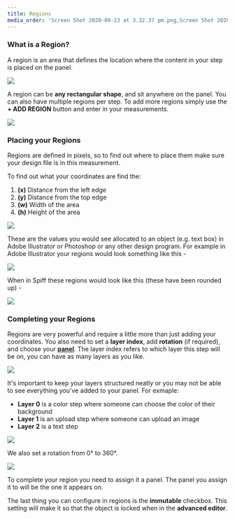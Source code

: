 ```yaml
---
title: Regions
media_order: 'Screen Shot 2020-09-23 at 3.32.37 pm.png,Screen Shot 2020-09-23 at 3.45.33 pm.png,Screen Shot 2020-09-23 at 4.11.49 pm.png,Screen Shot 2020-09-23 at 4.20.56 pm.png,Screen Shot 2020-09-24 at 9.47.00 am.png,Screen Shot 2020-09-24 at 10.16.11 am.png,Screen Shot 2020-09-24 at 10.17.35 am.png'
---
```


### What is a Region?

A region is an area that defines the location where the content in your step is placed on the panel.

![](https://help.spiff.com.au/user/pages/04.Spiff-Concepts/03.workflows/03.step-details/02.regions/Screen%20Shot%202020-09-23%20at%203.32.37%20pm.png)

A region can be **any rectangular shape**, and sit anywhere on the panel.
You can also have multiple regions per step. To add more regions simply use the **+ ADD REGION** button and enter in your measurements.

![](https://help.spiff.com.au/user/pages/04.Spiff-Concepts/03.workflows/03.step-details/02.regions/Screen%20Shot%202020-09-23%20at%203.45.33%20pm.png)

### Placing your Regions

Regions are defined in pixels, so to find out where to place them make sure your design file is in this measurement.

To find out what your coordinates are find the:

1.  **(x)** Distance from the left edge  
3. **(y)**  Distance from the top edge
4. **(w)** Width of the area
5. **(h)**  Height of the area



![](https://help.spiff.com.au/user/pages/04.Spiff-Concepts/03.workflows/03.step-details/02.regions/Screen%20Shot%202020-09-23%20at%204.11.49%20pm.png)

These are the values you would see allocated to an object (e.g. text box) in Adobe Illustrator or Photoshop or any other design program.
For example in Adobe Illustrator your regions would look something like this -

![](https://help.spiff.com.au/user/pages/04.Spiff-Concepts/03.workflows/03.step-details/02.regions/Screen%20Shot%202020-09-23%20at%204.20.56%20pm.png)

When in Spiff these regions would look like this (these have been rounded up) -

![](https://help.spiff.com.au/user/pages/04.Spiff-Concepts/03.workflows/03.step-details/02.regions/Screen%20Shot%202020-09-24%20at%209.47.00%20am.png)

### Completing your Regions

Regions are very powerful and require a little more than just adding your coordinates. You also need to set a **layer index**, add **rotation** (if required), and choose your **[panel](https://help.spiff.com.au/spiff-concepts/workflows/workflow-details/panels)**.
The layer index refers to which layer this step will be on, you can have as many layers as you like.

![](https://help.spiff.com.au/user/pages/04.Spiff-Concepts/03.workflows/03.step-details/02.regions/Screen%20Shot%202020-09-24%20at%2010.16.11%20am.png)

It's important to keep your layers structured neatly or you may not be able to see everything you've added to your panel. For exmaple:

- **Layer 0** is a color step where someone can choose the color of their background
- **Layer 1** is an upload step where someone can upload an image
- **Layer 2** is a text step

![](https://help.spiff.com.au/user/pages/04.Spiff-Concepts/03.workflows/03.step-details/02.regions/Screen%20Shot%202020-09-24%20at%2010.17.35%20am.png)

We also set a rotation from 0° to 360°.

![](https://help.spiff.com.au/user/pages/04.Spiff-Concepts/03.workflows/03.step-details/02.regions/Screen%20Shot%202020-09-24%20at%2010.36.32%20am.png)

To complete your region you need to assign it a panel. The panel you assign it to will be the one it appears on.

The last thing you can configure in regions is the **immutable** checkbox. This setting will make it so that the object is locked when in the **advanced editor**.